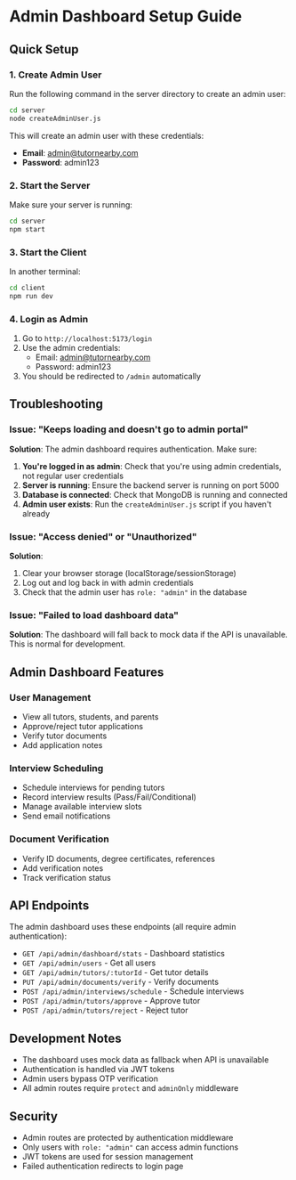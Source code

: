# Admin Dashboard Setup Guide

## Quick Setup

### 1. Create Admin User

Run the following command in the server directory to create an admin user:

```bash
cd server
node createAdminUser.js
```

This will create an admin user with these credentials:
- **Email**: admin@tutornearby.com
- **Password**: admin123

### 2. Start the Server

Make sure your server is running:

```bash
cd server
npm start
```

### 3. Start the Client

In another terminal:

```bash
cd client
npm run dev
```

### 4. Login as Admin

1. Go to `http://localhost:5173/login`
2. Use the admin credentials:
   - Email: admin@tutornearby.com
   - Password: admin123
3. You should be redirected to `/admin` automatically

## Troubleshooting

### Issue: "Keeps loading and doesn't go to admin portal"

**Solution**: The admin dashboard requires authentication. Make sure:

1. **You're logged in as admin**: Check that you're using admin credentials, not regular user credentials
2. **Server is running**: Ensure the backend server is running on port 5000
3. **Database is connected**: Check that MongoDB is running and connected
4. **Admin user exists**: Run the `createAdminUser.js` script if you haven't already

### Issue: "Access denied" or "Unauthorized"

**Solution**: 
1. Clear your browser storage (localStorage/sessionStorage)
2. Log out and log back in with admin credentials
3. Check that the admin user has `role: "admin"` in the database

### Issue: "Failed to load dashboard data"

**Solution**: The dashboard will fall back to mock data if the API is unavailable. This is normal for development.

## Admin Dashboard Features

### User Management
- View all tutors, students, and parents
- Approve/reject tutor applications
- Verify tutor documents
- Add application notes

### Interview Scheduling
- Schedule interviews for pending tutors
- Record interview results (Pass/Fail/Conditional)
- Manage available interview slots
- Send email notifications

### Document Verification
- Verify ID documents, degree certificates, references
- Add verification notes
- Track verification status

## API Endpoints

The admin dashboard uses these endpoints (all require admin authentication):

- `GET /api/admin/dashboard/stats` - Dashboard statistics
- `GET /api/admin/users` - Get all users
- `GET /api/admin/tutors/:tutorId` - Get tutor details
- `PUT /api/admin/documents/verify` - Verify documents
- `POST /api/admin/interviews/schedule` - Schedule interviews
- `POST /api/admin/tutors/approve` - Approve tutor
- `POST /api/admin/tutors/reject` - Reject tutor

## Development Notes

- The dashboard uses mock data as fallback when API is unavailable
- Authentication is handled via JWT tokens
- Admin users bypass OTP verification
- All admin routes require `protect` and `adminOnly` middleware

## Security

- Admin routes are protected by authentication middleware
- Only users with `role: "admin"` can access admin functions
- JWT tokens are used for session management
- Failed authentication redirects to login page 